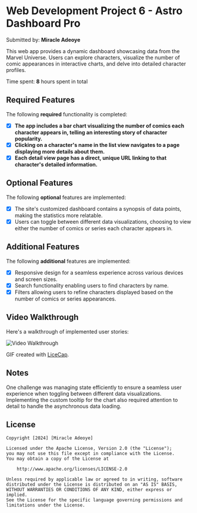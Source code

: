 # Web Development Project 6 - Astro Dashboard Pro

Submitted by: **Miracle Adeoye**

This web app provides a dynamic dashboard showcasing data from the Marvel Universe. Users can explore characters, visualize the number of comic appearances in interactive charts, and delve into detailed character profiles.

Time spent: **8** hours spent in total

## Required Features

The following **required** functionality is completed:

- [x] **The app includes a bar chart visualizing the number of comics each character appears in, telling an interesting story of character popularity.**
- [x] **Clicking on a character's name in the list view navigates to a page displaying more details about them.**
- [x] **Each detail view page has a direct, unique URL linking to that character's detailed information.**

## Optional Features

The following **optional** features are implemented:

- [x] The site's customized dashboard contains a synopsis of data points, making the statistics more relatable.
- [x] Users can toggle between different data visualizations, choosing to view either the number of comics or series each character appears in.

## Additional Features

The following **additional** features are implemented:

* [x] Responsive design for a seamless experience across various devices and screen sizes.
* [x] Search functionality enabling users to find characters by name.
* [x] Filters allowing users to refine characters displayed based on the number of comics or series appearances.

## Video Walkthrough

Here's a walkthrough of implemented user stories:

![Video Walkthrough](https://imgur.com/a/awh5d2L.gif)

<!-- Replace this with whatever GIF tool you used! -->
GIF created with [LiceCap](http://www.cockos.com/licecap/).

## Notes

One challenge was managing state efficiently to ensure a seamless user experience when toggling between different data visualizations. Implementing the custom tooltip for the chart also required attention to detail to handle the asynchronous data loading.

## License

    Copyright [2024] [Miracle Adeoye]

    Licensed under the Apache License, Version 2.0 (the "License");
    you may not use this file except in compliance with the License.
    You may obtain a copy of the License at

        http://www.apache.org/licenses/LICENSE-2.0

    Unless required by applicable law or agreed to in writing, software
    distributed under the License is distributed on an "AS IS" BASIS,
    WITHOUT WARRANTIES OR CONDITIONS OF ANY KIND, either express or implied.
    See the License for the specific language governing permissions and
    limitations under the License.
